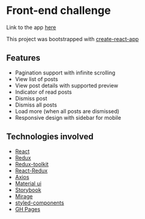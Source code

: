 # Front-end challenge

Link to the app [here](https://azorzini.github.io/frontend-challenge/) 

This project was bootstrapped with [create-react-app](https://github.com/facebook/create-react-app)

## Features

- Pagination support with infinite scrolling
- View list of posts
- View post details with supported preview
- Indicator of read posts
- Dismiss post
- Dismiss all posts
- Load more (when all posts are dismissed)
- Responsive design with sidebar for mobile

## Technologies involved

- [React](https://github.com/facebook/react)
- [Redux](https://github.com/reduxjs/redux)
- [Redux-toolkit](https://github.com/reduxjs/redux-toolkit)
- [React-Redux](https://github.com/reduxjs/react-redux)
- [Axios](https://github.com/axios/axios)
- [Material ui](https://material-ui.com/)
- [Storybook](https://github.com/storybookjs/storybook)
- [Mirage](https://github.com/miragejs/miragejs)
- [styled-components](https://github.com/styled-components/styled-components)
- [GH Pages](https://github.com/marketplace/actions/deploy-to-github-pages)

